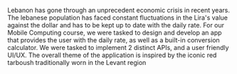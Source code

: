 Lebanon has gone through an unprecedent economic crisis in recent years. 
The lebanese population has faced constant fluctuations in the Lira's value against the dollar and has to be kept up to date with the daily rate. 
For our Mobile Computing course, we were tasked to design and develop an app that provides the user with the daily rate, as well as a built-in conversion calculator.
We were tasked to implement 2 distinct APIs, and a user friendly UI/UX. The overall theme of the application is inspired by the iconic red tarboush traditionally worn in the Levant region
